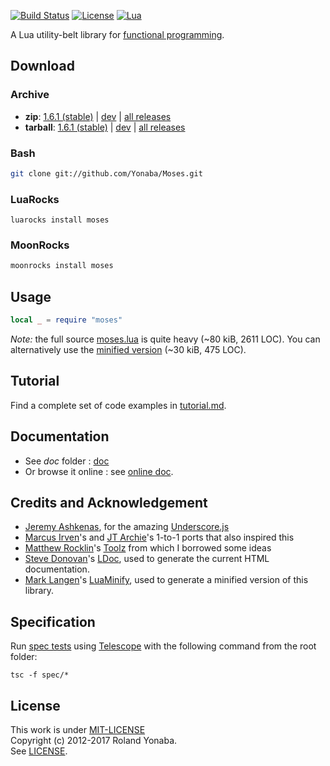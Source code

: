 [![Build Status](https://travis-ci.org/Yonaba/Moses.png)](https://travis-ci.org/Yonaba/Moses)
[![License](http://img.shields.io/badge/Licence-MIT-brightgreen.svg)](LICENSE)
[![Lua](https://img.shields.io/badge/Lua-5.1%2C%205.2%2C%205.3%2C%20JIT-blue.svg)]()

A Lua utility-belt library for [functional programming](http://en.wikipedia.org/wiki/Functional_programming).<br/>

## Download

### Archive
* __zip__: [1.6.1 (stable)](http://github.com/Yonaba/Moses/archive/Moses-1.6.1-1.zip) | [dev](http://github.com/Yonaba/Moses/archive/master.zip) | [all releases](http://github.com/Yonaba/Moses/tags)
* __tarball__: [1.6.1 (stable)](http://github.com/Yonaba/Moses/archive/Moses-1.6.1-1.tar.gz) | [dev](http://github.com/Yonaba/Moses/archive/master.tar.gz) | [all releases](http://github.com/Yonaba/Moses/tags)

### Bash

```bash
git clone git://github.com/Yonaba/Moses.git
````

### LuaRocks
```
luarocks install moses
````

### MoonRocks

```bash
moonrocks install moses
````

## Usage

```lua
local _ = require "moses"
````

*Note:* the full source [moses.lua](https://github.com/Yonaba/Moses/blob/master/moses.lua) is quite heavy (~80 kiB, 2611 LOC). You can alternatively use the [minified version](https://github.com/Yonaba/Moses/blob/master/moses_min.lua) (~30 kiB, 475 LOC).

## Tutorial

Find a complete set of code examples in [tutorial.md](https://github.com/Yonaba/Moses/blob/master/doc/tutorial.md).
  
## Documentation

* See *doc* folder : [doc](https://github.com/Yonaba/Moses/blob/master/doc)
* Or browse it online : see [online doc](http://yonaba.github.io/Moses/doc).

## Credits and Acknowledgement

* [Jeremy Ashkenas](https://github.com/jashkenas), for the amazing [Underscore.js](http://documentcloud.github.com/underscore/)
* [Marcus Irven](http://mirven.github.com/underscore.lua/)'s and [JT Archie](https://github.com/jtarchie/underscore-lua)'s 1-to-1 ports that also inspired this
* [Matthew Rocklin](https://github.com/mrocklin)'s [Toolz](https://github.com/pytoolz/toolz/) from which I borrowed some ideas
* [Steve Donovan](https://github.com/stevedonovan)'s [LDoc](https://github.com/stevedonovan/ldoc/), used to generate the current HTML documentation.
* [Mark Langen](https://github.com/stravant)'s [LuaMinify](https://github.com/stravant/LuaMinify/), used to generate a minified version of this library.

## Specification

Run [spec tests](https://github.com/Yonaba/Moses/blob/master/spec) using [Telescope](https://github.com/norman/telescope) with the following command from the root folder:

````
tsc -f spec/*
````

## License

This work is under [MIT-LICENSE](http://www.opensource.org/licenses/mit-license.php)<br/>
Copyright (c) 2012-2017 Roland Yonaba. <br/>
See [LICENSE](LICENSE).


